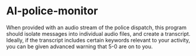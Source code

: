 # AI-police-monitor
When provided with an audio stream of the police dispatch, this program should isolate messages into individual audio files, and create a transcript. Ideally, if the transcript includes certain keywords relevant to your activity, you can be given advanced warning that 5-0 are on to you. 
